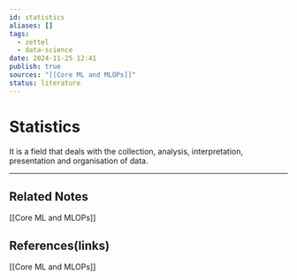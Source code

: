 ```yaml
---
id: statistics
aliases: []
tags:
  - zettel
  - data-science
date: 2024-11-25 12:41
publish: true
sources: "[[Core ML and MLOPs]]"
status: literature
---
```

# Statistics

It is a field that deals with the collection, analysis, interpretation, presentation and organisation of data.

---
## Related Notes
[[Core ML and MLOPs]]

## References(links)
[[Core ML and MLOPs]]

